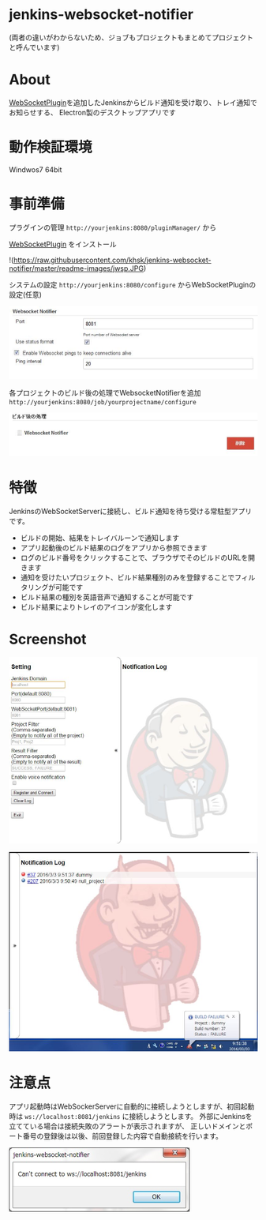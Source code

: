 # jenkins-websocket-notifier

(両者の違いがわからないため、ジョブもプロジェクトもまとめてプロジェクトと呼んでいます)

# About

[WebSocketPlugin]を追加したJenkinsからビルド通知を受け取り、トレイ通知でお知らせする、
Electron製のデスクトップアプリです

# 動作検証環境

Windwos7 64bit

# 事前準備

プラグインの管理
`http://yourjenkins:8080/pluginManager/`
から

[WebSocketPlugin]
をインストール

!(https://raw.githubusercontent.com/khsk/jenkins-websocket-notifier/master/readme-images/jwsp.JPG)

システムの設定
`http://yourjenkins:8080/configure`
からWebSocketPluginの設定(任意)

![](https://raw.githubusercontent.com/khsk/jenkins-websocket-notifier/master/readme-images/jwsps.JPG)

各プロジェクトのビルド後の処理でWebsocketNotifierを追加
`http://yourjenkins:8080/job/yourprojectname/configure`

![](https://raw.githubusercontent.com/khsk/jenkins-websocket-notifier/master/readme-images/jwspab.JPG)

# 特徴

JenkinsのWebSocketServerに接続し、ビルド通知を待ち受ける常駐型アプリです。

* ビルドの開始、結果をトレイバルーンで通知します
* アプリ起動後のビルド結果のログをアプリから参照できます
 * ログのビルド番号をクリックすることで、ブラウザでそのビルドのURLを開きます
* 通知を受けたいプロジェクト、ビルド結果種別のみを登録することでフィルタリングが可能です
* ビルド結果の種別を英語音声で通知することが可能です
* ビルド結果によりトレイのアイコンが変化します

# Screenshot

![](https://raw.githubusercontent.com/khsk/jenkins-websocket-notifier/master/readme-images/screenshot.jpg)

![](https://raw.githubusercontent.com/khsk/jenkins-websocket-notifier/master/readme-images/screenshot_failure.JPG)

# 注意点

アプリ起動時はWebSockerServerに自動的に接続しようとしますが、初回起動時は
`ws://localhost:8081/jenkins`
に接続しようとします。
外部にJenkinsを立てている場合は接続失敗のアラートが表示されますが、
正しいドメインとポート番号の登録後は以後、前回登録した内容で自動接続を行います。

![](https://raw.githubusercontent.com/khsk/jenkins-websocket-notifier/master/readme-images/firstrun.jpg)

[WebSocketPlugin]:http://d.hatena.ne.jp/mzp/20110612/jenkins
